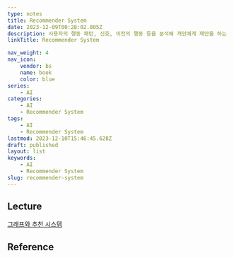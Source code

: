 ```yaml
---
type: notes
title: Recommender System
date: 2023-12-09T00:28:02.805Z
description: 사용자의 행동 패턴, 신호, 이전의 행동 등을 분석해 개인에게 제안을 하는 것에 맞춤화된 기술
linkTitle: Recommender System

nav_weight: 4
nav_icon:
    vendor: bs
    name: book
    color: blue
series:
    - AI
categories:
    - AI
    - Recommender System
tags:
    - AI
    - Recommender System
lastmod: 2023-12-10T15:46:45.628Z
draft: published
layout: list
keywords:
    - AI
    - Recommender System
slug: recommender-system
---
```


## Lecture

[그래프와 추천 시스템](https://www.boostcourse.org/ai211)

## Reference
